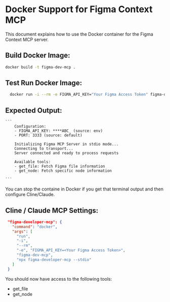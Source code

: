 # Docker Support for Figma Context MCP

This document explains how to use the Docker container for the Figma Context MCP server.

## Build Docker Image:

```bash
docker build -t figma-dev-mcp .
```

## Test Run Docker Image:
  ```bash
    docker run -i --rm -e FIGMA_API_KEY="Your Figma Access Token" figma-dev-mcp "npx figma-developer-mcp --stdio"
  ```
## Expected Output:
    ```
        Configuration:
        - FIGMA_API_KEY: ****ABC_ (source: env)
        - PORT: 3333 (source: default)

        Initializing Figma MCP Server in stdio mode...
        Connecting to transport...
        Server connected and ready to process requests

        Available tools:
        - get_file: Fetch Figma file information
        - get_node: Fetch specific node information

    ```
  You can stop the containe in Docker if you get that terminal output and then configure Cline/Claude.

## Cline / Claude MCP Settings:

 ```json
  "figma-developer-mcp": {
    "command": "docker",
    "args": [
      "run",
      "-i",
      "--rm",
      "-e", "FIGMA_API_KEY=<Your Figma Access Token>",
      "figma-dev-mcp",
      "npx figma-developer-mcp --stdio"
    ]
  }
  ```

  You should now have access to the following tools:
  - get_file
  - get_node
